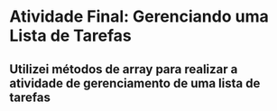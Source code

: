# Atividade Final: Gerenciando uma Lista de Tarefas
## Utilizei métodos de array para realizar a atividade de gerenciamento de uma lista de tarefas 